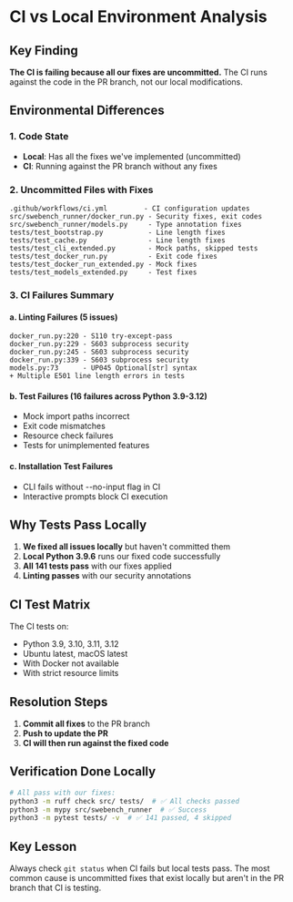 # CI vs Local Environment Analysis

## Key Finding
**The CI is failing because all our fixes are uncommitted.** The CI runs against the code in the PR branch, not our local modifications.

## Environmental Differences

### 1. **Code State**
- **Local**: Has all the fixes we've implemented (uncommitted)
- **CI**: Running against the PR branch without any fixes

### 2. **Uncommitted Files with Fixes**
```
.github/workflows/ci.yml         - CI configuration updates
src/swebench_runner/docker_run.py - Security fixes, exit codes
src/swebench_runner/models.py     - Type annotation fixes
tests/test_bootstrap.py           - Line length fixes
tests/test_cache.py               - Line length fixes
tests/test_cli_extended.py        - Mock paths, skipped tests
tests/test_docker_run.py          - Exit code fixes
tests/test_docker_run_extended.py - Mock fixes
tests/test_models_extended.py     - Test fixes
```

### 3. **CI Failures Summary**

#### a. **Linting Failures** (5 issues)
```
docker_run.py:220 - S110 try-except-pass
docker_run.py:229 - S603 subprocess security
docker_run.py:245 - S603 subprocess security  
docker_run.py:339 - S603 subprocess security
models.py:73      - UP045 Optional[str] syntax
+ Multiple E501 line length errors in tests
```

#### b. **Test Failures** (16 failures across Python 3.9-3.12)
- Mock import paths incorrect
- Exit code mismatches
- Resource check failures
- Tests for unimplemented features

#### c. **Installation Test Failures**
- CLI fails without --no-input flag in CI
- Interactive prompts block CI execution

## Why Tests Pass Locally

1. **We fixed all issues locally** but haven't committed them
2. **Local Python 3.9.6** runs our fixed code successfully
3. **All 141 tests pass** with our fixes applied
4. **Linting passes** with our security annotations

## CI Test Matrix

The CI tests on:
- Python 3.9, 3.10, 3.11, 3.12
- Ubuntu latest, macOS latest
- With Docker not available
- With strict resource limits

## Resolution Steps

1. **Commit all fixes** to the PR branch
2. **Push to update the PR**
3. **CI will then run against the fixed code**

## Verification Done Locally

```bash
# All pass with our fixes:
python3 -m ruff check src/ tests/  # ✅ All checks passed
python3 -m mypy src/swebench_runner  # ✅ Success
python3 -m pytest tests/ -v  # ✅ 141 passed, 4 skipped
```

## Key Lesson

Always check `git status` when CI fails but local tests pass. The most common cause is uncommitted fixes that exist locally but aren't in the PR branch that CI is testing.